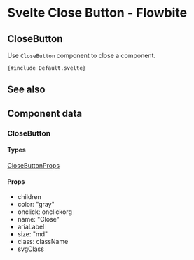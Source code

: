 # Svelte Close Button - Flowbite


<script lang="ts">
	import { TableProp, TableDefaultRow, GitHubSourceList, CompoAttributesViewer, Seealso } from '../../utils';
	import { A } from '$lib';

  const components = 'CloseButton'

	let divClass = 'w-full relative overflow-x-auto shadow-md sm:rounded-lg py-4';
	let theadClass = 'text-xs text-gray-700 uppercase bg-gray-50 dark:bg-gray-700 dark:text-white';

  const relatedLinks = ['/docs/components/buttons','/docs/components/button-group' ,'/docs/components/list-group','/docs/utilities/close-button','/docs/forms/radio#radiobutton' , '/docs/forms/checkbox#checkboxbutton'];
</script>

## CloseButton

Use `CloseButton` component to close a component.

```svelte
{#include Default.svelte}
```

## See also

<Seealso links={relatedLinks} />

## Component data

### CloseButton

#### Types

[CloseButtonProps](https://github.com/themesberg/flowbite-svelte/blob/main/src/lib/types.ts#L112)

#### Props

- children
- color: "gray"
- onclick: onclickorg
- name: "Close"
- ariaLabel
- size: "md"
- class: className
- svgClass

